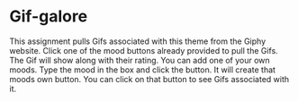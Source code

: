 # Gif-galore
This assignment pulls Gifs associated with this theme from the Giphy website.
Click one of the mood buttons already provided to pull the Gifs.
The Gif will show along with their rating.
You can add one of your own moods.
Type the mood in the box and click the button.
It will create that moods own button.
You can click on that button to see Gifs associated with it.